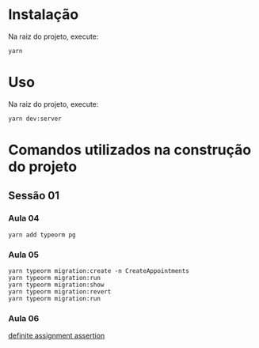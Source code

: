 # Instalação

Na raiz do projeto, execute:

```
yarn
```

# Uso

Na raiz do projeto, execute:

```
yarn dev:server
```

# Comandos utilizados na construção do projeto

## Sessão 01

### Aula 04

```
yarn add typeorm pg
```

### Aula 05

```
yarn typeorm migration:create -n CreateAppointments
yarn typeorm migration:run
yarn typeorm migration:show
yarn typeorm migration:revert
yarn typeorm migration:run
```

### Aula 06

[definite assignment assertion](https://www.typescriptlang.org/docs/handbook/release-notes/typescript-2-7.html#definite-assignment-assertions)
